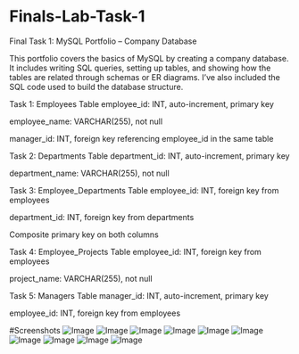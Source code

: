 # Finals-Lab-Task-1
Final Task 1: MySQL Portfolio – Company Database

This portfolio covers the basics of MySQL by creating a company database. It includes writing SQL queries, setting up tables, and showing how the tables are related through schemas or ER diagrams. I’ve also included the SQL code used to build the database structure.

Task 1: Employees Table
employee_id: INT, auto-increment, primary key

employee_name: VARCHAR(255), not null

manager_id: INT, foreign key referencing employee_id in the same table

Task 2: Departments Table
department_id: INT, auto-increment, primary key

department_name: VARCHAR(255), not null

Task 3: Employee_Departments Table
employee_id: INT, foreign key from employees

department_id: INT, foreign key from departments

Composite primary key on both columns

Task 4: Employee_Projects Table
employee_id: INT, foreign key from employees

project_name: VARCHAR(255), not null

Task 5: Managers Table
manager_id: INT, auto-increment, primary key

employee_id: INT, foreign key from employees

#Screenshots
![Image](https://github.com/user-attachments/assets/92ba29f4-20b6-4ab1-b17d-43aff67cd06b)
![Image](https://github.com/user-attachments/assets/5d19c68c-b932-43b4-8673-e0ca6eb47fef)
![Image](https://github.com/user-attachments/assets/b23fedb5-f3e6-495a-9634-d87f4d3396c6)
![Image](https://github.com/user-attachments/assets/5d47f6fd-d030-454d-80e8-5412092b62a7)
![Image](https://github.com/user-attachments/assets/89cfb204-3c69-43fa-a059-edce77df032b)
![Image](https://github.com/user-attachments/assets/f68505c0-b1bd-43fd-8807-f1e55b9b96b2)
![Image](https://github.com/user-attachments/assets/1297d0f3-4bf2-4c01-b767-0370add16d36)
![Image](https://github.com/user-attachments/assets/a6dafbcb-8e2f-4e98-a2b2-111e1604bb71)
![Image](https://github.com/user-attachments/assets/ea437389-a691-4e56-b20f-89910b66e434)
![Image](https://github.com/user-attachments/assets/30dda039-7410-45fa-afeb-082fbcd96677)
